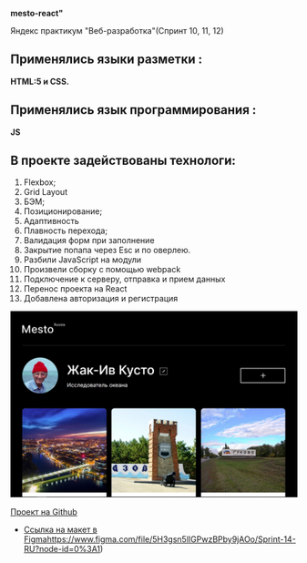 **mesto-react"** 

Яндекс практикум "Веб-разработка"(Спринт 10, 11, 12)
## Применялись языки разметки :
**HTML:5 и CSS.**
## Применялись язык программирования :
**JS**
 ## В проекте задействованы технологи:
1. Flexbox;
2. Grid Layout
3. БЭМ;
4. Позиционирование;
5. Адаптивность
6. Плавность перехода;
7. Валидация форм при заполнение
8. Закрытие попапа через Esc и по оверлею.
9. Разбили JavaScript на модули
10. Произвели сборку с помощью webpack
11. Подключение к серверу, отправка и прием данных
12. Перенос проекта на React
13. Добавлена авторизация и регистрация
    

<img src="/src/images/mesto.jpg">

[Проект на Github](https://markrnd.github.io/mesto-react/)

* [Ссылка на макет в Figma](https://www.figma.com/file/2cn9N9jSkmxD84oJik7xL7/JavaScript.-Sprint-4?node-id=0%3A1)https://www.figma.com/file/5H3gsn5lIGPwzBPby9jAOo/Sprint-14-RU?node-id=0%3A1)